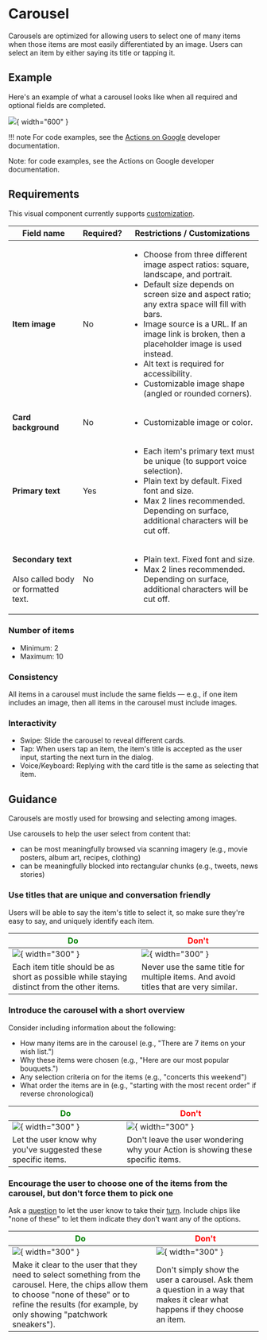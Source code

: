 # Carousel

Carousels are optimized for allowing users to select one of many items when
those items are most easily differentiated by an image. Users can select an item
by either saying its title or tapping it.

## Example

Here's an example of what a carousel looks like when all required and optional
fields are completed.

![](../static/carouselmapped.png){ width="600" }

!!! note
    For code examples, see the
    [Actions on Google](https://developers.google.com/assistant/df-asdk/responses#basic_card)
    developer documentation.

Note: for code examples, see the Actions on Google developer documentation.

## Requirements

This visual component currently supports [customization](customization.md).

Field name | Required? | Restrictions / Customizations
---|---|---
**Item image** | No | <ul><li>Choose from three different image aspect ratios: square, landscape, and portrait.</li><li>Default size depends on screen size and aspect ratio; any extra space will fill with bars.</li><li>Image source is a URL. If an image link is broken, then a placeholder image is used instead.</li><li>Alt text is required for accessibility.</li><li>Customizable image shape (angled or rounded corners).</li></ul>
**Card background** | No | <ul><li>Customizable image or color.</li></ul>
**Primary text** | Yes | <ul><li>Each item's primary text must be unique (to support voice selection).</li><li>Plain text by default. Fixed font and size.</li><li>Max 2 lines recommended. Depending on surface, additional characters will be cut off.</li></ul>
**Secondary text**<br/><br/>Also called body or formatted text. | No | <ul><li>Plain text. Fixed font and size.</li><li>Max 2 lines recommended. Depending on surface, additional characters will be cut off.</li></ul>

### Number of items

- Minimum: 2
- Maximum: 10

### Consistency

All items in a carousel must include the same fields — e.g., if one item
includes an image, then all items in the carousel must include images.

### Interactivity

- Swipe: Slide the carousel to reveal different cards.
- Tap: When users tap an item, the item's title is accepted as the user input,
  starting the next turn in the dialog.
- Voice/Keyboard: Replying with the card title is the same as selecting that
  item.

## Guidance

Carousels are mostly used for browsing and selecting among images.

Use carousels to help the user select from content that:

- can be most meaningfully browsed via scanning imagery (e.g., movie posters, album art, recipes, clothing)
- can be meaningfully blocked into rectangular chunks (e.g., tweets, news stories)

### Use titles that are unique and conversation friendly

Users will be able to say the item's title to select it, so make sure they're
easy to say, and uniquely identify each item.

<span style="color: green;">Do</span> | <span style="color: red;">Don't</span>
---|---
![](../static/titles-do.png){ width="300" } | ![](../static/titles-dont.png){ width="300" }
Each item title should be as short as possible while staying distinct from the other items. | Never use the same title for multiple items. And avoid titles that are very similar.

### Introduce the carousel with a short overview

Consider including information about the following:

- How many items are in the carousel (e.g., "There are 7 items on your wish list.")
- Why these items were chosen (e.g., "Here are our most popular bouquets.")
- Any selection criteria on for the items (e.g., "concerts this weekend")
- What order the items are in (e.g., "starting with the most recent order" if reverse chronological)

<span style="color: green;">Do</span> | <span style="color: red;">Don't</span>
---|---
![](../static/overview-do.png){ width="300" } | ![](../static/overview-dont.png){ width="300" }
Let the user know why you've suggested these specific items. | Don't leave the user wondering why your Action is showing these specific items.

### Encourage the user to choose one of the items from the carousel, but don't force them to pick one

Ask a [question](../conversational-components/questions.md) to let the user know
to take their [turn](../learn-about-conversation.md). Include chips like "none
of these" to let them indicate they don't want any of the options.

<span style="color: green;">Do</span> | <span style="color: red;">Don't</span>
---|---
![](../static/choice-do.png){ width="300" } | ![](../static/choice-dont.png){ width="300" }
Make it clear to the user that they need to select something from the carousel. Here, the chips allow them to choose "none of these" or to refine the results (for example, by only showing "patchwork sneakers"). | Don't simply show the user a carousel. Ask them a question in a way that makes it clear what happens if they choose an item.
